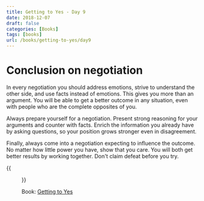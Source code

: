 ```yaml
---
title: Getting to Yes - Day 9
date: 2018-12-07
draft: false
categories: [Books]
tags: [books]
url: /books/getting-to-yes/day9
---
```


# Conclusion on negotiation

In every negotiation you should address emotions, strive to understand the
other side, and use facts instead of emotions. This gives you more than an
argument. You will be able to get a better outcome in any situation,
even with people who are the complete opposites of you.

Always prepare yourself for a negotiation. Present strong reasoning for your
arguments and counter with facts. Enrich the information you
already have by asking questions, so your position grows stronger even in
disagreement.

Finally, always come into a negotiation expecting to influence the outcome. No
matter how little power you have, show that you care. You will both get better
results by working together. Don't claim defeat before you try.

{{<figure src="/img/getting-to-yes.jpeg" alt="Getting to Yes" link="https://amzn.to/2P4fWyU">}}

Book: [Getting to Yes](https://amzn.to/2P4fWyU)
